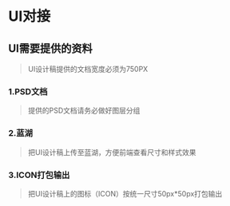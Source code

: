 # UI对接
## UI需要提供的资料
>UI设计稿提供的文档宽度必须为750PX
### 1.PSD文档
>提供的PSD文档请务必做好图层分组
### 2.蓝湖
>把UI设计稿上传至蓝湖，方便前端查看尺寸和样式效果
### 3.ICON打包输出
>把UI设计稿上的图标（ICON）按统一尺寸50px*50px打包输出